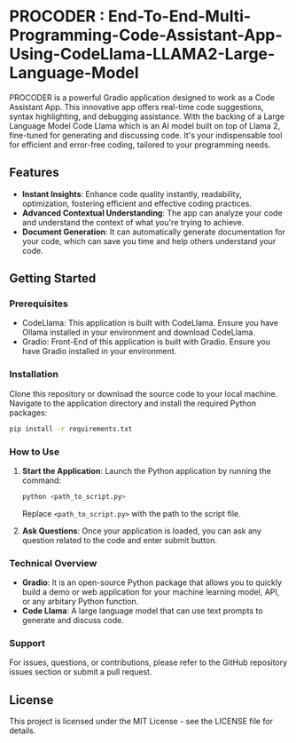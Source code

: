 # PROCODER : End-To-End-Multi-Programming-Code-Assistant-App-Using-CodeLlama-LLAMA2-Large-Language-Model

PROCODER is a powerful Gradio application designed to work as a Code Assistant App. This innovative app offers real-time code suggestions, syntax highlighting, and debugging assistance. With the backing of a Large Language Model Code Llama which is an AI model built on top of Llama 2, fine-tuned for generating and discussing code. It's your indispensable tool for efficient and error-free coding, tailored to your programming needs.

## Features

- **Instant Insights**: Enhance code quality instantly, readability, optimization, fostering efficient and effective coding practices.
- **Advanced Contextual Understanding**: The app can analyze your code and understand the context of what you're trying to achieve.
- **Document Generation**: It can automatically generate documentation for your code, which can save you time and help others understand your code.

## Getting Started

### Prerequisites

- CodeLlama: This application is built with CodeLlama. Ensure you have Ollama installed in your environment and download CodeLlama.
- Gradio: Front-End of this application is built with Gradio. Ensure you have Gradio installed in your environment.

### Installation

Clone this repository or download the source code to your local machine. Navigate to the application directory and install the required Python packages:

```bash
pip install -r requirements.txt
```

### How to Use

1. **Start the Application**: Launch the Python application by running the command:
    ```bash
    python <path_to_script.py>
    ```
    Replace `<path_to_script.py>` with the path to the script file.

2. **Ask Questions**: Once your application is loaded, you can ask any question related to the code and enter submit button.

### Technical Overview

- **Gradio**: It is an open-source Python package that allows you to quickly build a demo or web application for your machine learning model, API, or any arbitary Python function.
- **Code Llama**: A large language model that can use text prompts to generate and discuss code.

### Support
For issues, questions, or contributions, please refer to the GitHub repository issues section or submit a pull request.

## License

This project is licensed under the MIT License - see the LICENSE file for details.
